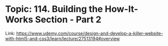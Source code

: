 # Topic: 114. Building the How-It-Works Section - Part 2
Link: https://www.udemy.com/course/design-and-develop-a-killer-website-with-html5-and-css3/learn/lecture/27513194#overview







